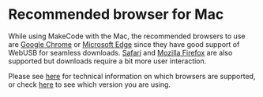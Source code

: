 # Recommended browser for Mac

While using MakeCode with the Mac, the recommended browsers to use are [Google Chrome][chrome] or [Microsoft Edge][edge] since they have good support of WebUSB for seamless downloads. [Safari][safari] and [Mozilla Firefox][firefox] are also supported but downloads require a bit more user interaction.

Please see [here][technical] for technical information on which browsers are
supported, or check [here][versions] to see which version you are using.

[edge]: https://www.microsoft.com/en-us/windows/microsoft-edge
[ie]: https://www.microsoft.com/en-us/download/internet-explorer.aspx
[firefox]: https://www.mozilla.org/en-US/firefox/new/
[chrome]: https://www.google.com/chrome/
[opera]: https://www.opera.com
[safari]: http://www.apple.com/safari/
[technical]: /browsers/technical
[versions]: /browsers
